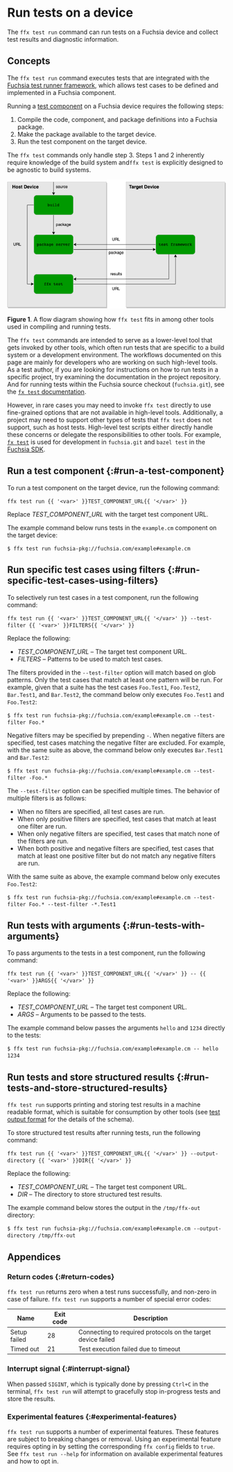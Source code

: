 # Run tests on a device

The `ffx test run` command can run tests on a Fuchsia device and collect
test results and diagnostic information.

## Concepts

The `ffx test run` command executes tests that are integrated with the
[Fuchsia test runner framework][trf], which allows test cases to be defined
and implemented in a Fuchsia component.

Running a [test component][test-components] on a Fuchsia device requires
the following steps:

1. Compile the code, component, and package definitions into a Fuchsia package.
1. Make the package available to the target device.
1. Run the test component on the target device.

The `ffx test` commands only handle step 3. Steps 1 and 2 inherently require
knowledge of the build system and`ffx test` is explicitly designed to be agnostic
to build systems.

![Test flow](../images/generic-test-setup.png)

**Figure 1**. A flow diagram showing how `ffx test` fits in among other tools
used in compiling and running tests.

The `ffx test` commands are intended to serve as a lower-level tool that gets
invoked by other tools, which often run tests that are specific to a build system
or a development environment. The workflows documented on this page are mainly for
developers who are working on such high-level tools. As a test author, if you are
looking for instructions on how to run tests in a specific project, try examining
the documentation in the project repository. And for running tests within the
Fuchsia source checkout (`fuchsia.git`), see the [`fx test` documentation][fx-test].

However, in rare cases you may need to invoke `ffx test` directly to use fine-grained
options that are not available in high-level tools. Additionally, a project may need
to support other types of tests that `ffx test` does not support, such as host tests.
High-level test scripts either directly handle these concerns or delegate the
responsibilities to other tools. For example, [`fx test`][fx-test] is used for
development in `fuchsia.git` and `bazel test` in the [Fuchsia SDK][sdk].

## Run a test component {:#run-a-test-component}

To run a test component on the target device, run the following command:

```posix-terminal
ffx test run {{ '<var>' }}TEST_COMPONENT_URL{{ '</var>' }}
```
Replace <var>TEST_COMPONENT_URL</var> with the target test component URL.

The example command below runs tests in the `example.cm` component on
the target device:

```none {:.devsite-disable-click-to-copy}
$ ffx test run fuchsia-pkg://fuchsia.com/example#example.cm
```

## Run specific test cases using filters {:#run-specific-test-cases-using-filters}

To selectively run test cases in a test component, run the following
command:

```posix-terminal
ffx test run {{ '<var>' }}TEST_COMPONENT_URL{{ '</var>' }} --test-filter {{ '<var>' }}FILTERS{{ '</var>' }}
```
Replace the following:

* <var>TEST_COMPONENT_URL</var> – The target test component URL.
* <var>FILTERS</var> – Patterns to be used to match test cases.

The filters provided in the `--test-filter` option will match based on
glob patterns. Only the test cases that match at least one pattern will be run.
For example, given that a suite has the test cases `Foo.Test1`, `Foo.Test2`,
`Bar.Test1`, and `Bar.Test2`, the command below only executes `Foo.Test1` and
`Foo.Test2`:

```none {:.devsite-disable-click-to-copy}
$ ffx test run fuchsia-pkg://fuchsia.com/example#example.cm --test-filter Foo.*
```

Negative filters may be specified by prepending `-`. When negative
filters are specified, test cases matching the negative filter are excluded.
For example, with the same suite as above, the command below only executes
`Bar.Test1` and `Bar.Test2`:

```none {:.devsite-disable-click-to-copy}
$ ffx test run fuchsia-pkg://fuchsia.com/example#example.cm --test-filter -Foo.*
```

The `--test-filter` option can be specified multiple times. The behavior
of multiple filters is as follows:

* When no filters are specified, all test cases are run.
* When only positive filters are specified, test cases that match at least one
  filter are run.
* When only negative filters are specified, test cases that match none of the
  filters are run.
* When both positive and negative filters are specified, test cases that match
  at least one positive filter but do not match any negative filters are run.

With the same suite as above, the example command below only executes
`Foo.Test2`:

```none {:.devsite-disable-click-to-copy}
$ ffx test run fuchsia-pkg://fuchsia.com/example#example.cm --test-filter Foo.* --test-filter -*.Test1
```

## Run tests with arguments {:#run-tests-with-arguments}

To pass arguments to the tests in a test component, run the following
command:

```posix-terminal
ffx test run {{ '<var>' }}TEST_COMPONENT_URL{{ '</var>' }} -- {{ '<var>' }}ARGS{{ '</var>' }}
```

Replace the following:

* <var>TEST_COMPONENT_URL</var> – The target test component URL.
* <var>ARGS</var> – Arguments to be passed to the tests.

The example command below passes the arguments `hello` and `1234` directly to
the tests:

```none {:.devsite-disable-click-to-copy}
$ ffx test run fuchsia-pkg://fuchsia.com/example#example.cm -- hello 1234
```

## Run tests and store structured results {:#run-tests-and-store-structured-results}

`ffx test run` supports printing and storing test results in a machine readable
format, which is suitable for consumption by other tools (see
[test output format][test-output] for the details of the schema).

To store structured test results after running tests, run the following
command:

```posix-terminal
ffx test run {{ '<var>' }}TEST_COMPONENT_URL{{ '</var>' }} --output-directory {{ '<var>' }}DIR{{ '</var>' }}
```

Replace the following:

* <var>TEST_COMPONENT_URL</var> – The target test component URL.
* <var>DIR</var> – The directory to store structured test results.

The example command below stores the output in the `/tmp/ffx-out` directory:

```none {:.devsite-disable-click-to-copy}
$ ffx test run fuchsia-pkg://fuchsia.com/example#example.cm --output-directory /tmp/ffx-out
```

## Appendices

### Return codes {:#return-codes}

`ffx test run` returns zero when a test runs successfully, and non-zero in case
of failure. `ffx test run` supports a number of special error codes:

| Name         | Exit code | Description                                                  |
| ------------ | --------- | ------------------------------------------------------------ |
| Setup failed | 28        | Connecting to required protocols on the target device failed |
| Timed out    | 21        | Test execution failed due to timeout                         |

### Interrupt signal {:#interrupt-signal}

When passed `SIGINT`, which is typically done by pressing `Ctrl+C` in the
terminal, `ffx test run` will attempt to gracefully stop in-progress
tests and store the results.

### Experimental features {:#experimental-features}

`ffx test run` supports a number of experimental features. These features are
subject to breaking changes or removal. Using an experimental feature requires
opting in by setting the corresponding `ffx config` fields to `true`. See
`ffx test run --help` for information on available experimental features and
how to opt in.

<!-- Reference links -->

[fx-test]: /docs/development/testing/run_fuchsia_tests.md
[sdk]: /docs/development/sdk/index.md
[test-components]: /docs/development/testing/components/test_component.md
[test-output]: /docs/reference/testing/test-output-format.md
[trf]: /docs/development/testing/components/test_runner_framework.md
